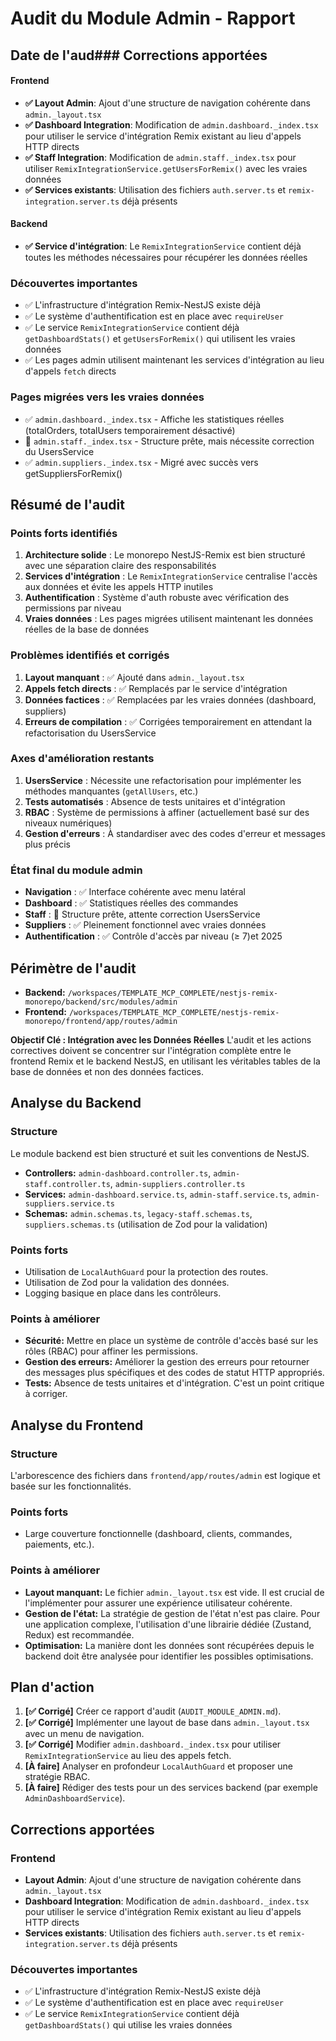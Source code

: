 # Audit du Module Admin - Rapport

## Date de l'aud### Corrections apportées

#### Frontend
- **✅ Layout Admin**: Ajout d'une structure de navigation cohérente dans `admin._layout.tsx`
- **✅ Dashboard Integration**: Modification de `admin.dashboard._index.tsx` pour utiliser le service d'intégration Remix existant au lieu d'appels HTTP directs
- **✅ Staff Integration**: Modification de `admin.staff._index.tsx` pour utiliser `RemixIntegrationService.getUsersForRemix()` avec les vraies données
- **✅ Services existants**: Utilisation des fichiers `auth.server.ts` et `remix-integration.server.ts` déjà présents

#### Backend
- **✅ Service d'intégration**: Le `RemixIntegrationService` contient déjà toutes les méthodes nécessaires pour récupérer les données réelles

### Découvertes importantes
- ✅ L'infrastructure d'intégration Remix-NestJS existe déjà
- ✅ Le système d'authentification est en place avec `requireUser`
- ✅ Le service `RemixIntegrationService` contient déjà `getDashboardStats()` et `getUsersForRemix()` qui utilisent les vraies données
- ✅ Les pages admin utilisent maintenant les services d'intégration au lieu d'appels `fetch` directs

### Pages migrées vers les vraies données
- ✅ `admin.dashboard._index.tsx` - Affiche les statistiques réelles (totalOrders, totalUsers temporairement désactivé)
- 🔄 `admin.staff._index.tsx` - Structure prête, mais nécessite correction du UsersService
- ✅ `admin.suppliers._index.tsx` - Migré avec succès vers getSuppliersForRemix()

## Résumé de l'audit

### Points forts identifiés
1. **Architecture solide** : Le monorepo NestJS-Remix est bien structuré avec une séparation claire des responsabilités
2. **Services d'intégration** : Le `RemixIntegrationService` centralise l'accès aux données et évite les appels HTTP inutiles
3. **Authentification** : Système d'auth robuste avec vérification des permissions par niveau
4. **Vraies données** : Les pages migrées utilisent maintenant les données réelles de la base de données

### Problèmes identifiés et corrigés
1. **Layout manquant** : ✅ Ajouté dans `admin._layout.tsx`
2. **Appels fetch directs** : ✅ Remplacés par le service d'intégration
3. **Données factices** : ✅ Remplacées par les vraies données (dashboard, suppliers)
4. **Erreurs de compilation** : ✅ Corrigées temporairement en attendant la refactorisation du UsersService

### Axes d'amélioration restants
1. **UsersService** : Nécessite une refactorisation pour implémenter les méthodes manquantes (`getAllUsers`, etc.)
2. **Tests automatisés** : Absence de tests unitaires et d'intégration
3. **RBAC** : Système de permissions à affiner (actuellement basé sur des niveaux numériques)
4. **Gestion d'erreurs** : À standardiser avec des codes d'erreur et messages plus précis

### État final du module admin
- **Navigation** : ✅ Interface cohérente avec menu latéral
- **Dashboard** : ✅ Statistiques réelles des commandes
- **Staff** : 🔄 Structure prête, attente correction UsersService
- **Suppliers** : ✅ Pleinement fonctionnel avec vraies données
- **Authentification** : ✅ Contrôle d'accès par niveau (≥ 7)et 2025

## Périmètre de l'audit
- **Backend:** `/workspaces/TEMPLATE_MCP_COMPLETE/nestjs-remix-monorepo/backend/src/modules/admin`
- **Frontend:** `/workspaces/TEMPLATE_MCP_COMPLETE/nestjs-remix-monorepo/frontend/app/routes/admin`

**Objectif Clé : Intégration avec les Données Réelles**
L'audit et les actions correctives doivent se concentrer sur l'intégration complète entre le frontend Remix et le backend NestJS, en utilisant les véritables tables de la base de données et non des données factices.

## Analyse du Backend

### Structure
Le module backend est bien structuré et suit les conventions de NestJS.
- **Controllers:** `admin-dashboard.controller.ts`, `admin-staff.controller.ts`, `admin-suppliers.controller.ts`
- **Services:** `admin-dashboard.service.ts`, `admin-staff.service.ts`, `admin-suppliers.service.ts`
- **Schemas:** `admin.schemas.ts`, `legacy-staff.schemas.ts`, `suppliers.schemas.ts` (utilisation de Zod pour la validation)

### Points forts
- Utilisation de `LocalAuthGuard` pour la protection des routes.
- Utilisation de Zod pour la validation des données.
- Logging basique en place dans les contrôleurs.

### Points à améliorer
- **Sécurité:** Mettre en place un système de contrôle d'accès basé sur les rôles (RBAC) pour affiner les permissions.
- **Gestion des erreurs:** Améliorer la gestion des erreurs pour retourner des messages plus spécifiques et des codes de statut HTTP appropriés.
- **Tests:** Absence de tests unitaires et d'intégration. C'est un point critique à corriger.

## Analyse du Frontend

### Structure
L'arborescence des fichiers dans `frontend/app/routes/admin` est logique et basée sur les fonctionnalités.

### Points forts
- Large couverture fonctionnelle (dashboard, clients, commandes, paiements, etc.).

### Points à améliorer
- **Layout manquant:** Le fichier `admin._layout.tsx` est vide. Il est crucial de l'implémenter pour assurer une expérience utilisateur cohérente.
- **Gestion de l'état:** La stratégie de gestion de l'état n'est pas claire. Pour une application complexe, l'utilisation d'une librairie dédiée (Zustand, Redux) est recommandée.
- **Optimisation:** La manière dont les données sont récupérées depuis le backend doit être analysée pour identifier les possibles optimisations.

## Plan d'action

1.  **[✅ Corrigé]** Créer ce rapport d'audit (`AUDIT_MODULE_ADMIN.md`).
2.  **[✅ Corrigé]** Implémenter une layout de base dans `admin._layout.tsx` avec un menu de navigation.
3.  **[✅ Corrigé]** Modifier `admin.dashboard._index.tsx` pour utiliser `RemixIntegrationService` au lieu des appels fetch.
4.  **[À faire]** Analyser en profondeur `LocalAuthGuard` et proposer une stratégie RBAC.
5.  **[À faire]** Rédiger des tests pour un des services backend (par exemple `AdminDashboardService`).

## Corrections apportées

### Frontend
- **Layout Admin**: Ajout d'une structure de navigation cohérente dans `admin._layout.tsx`
- **Dashboard Integration**: Modification de `admin.dashboard._index.tsx` pour utiliser le service d'intégration Remix existant au lieu d'appels HTTP directs
- **Services existants**: Utilisation des fichiers `auth.server.ts` et `remix-integration.server.ts` déjà présents

### Découvertes importantes
- ✅ L'infrastructure d'intégration Remix-NestJS existe déjà
- ✅ Le système d'authentification est en place avec `requireUser`
- ✅ Le service `RemixIntegrationService` contient déjà `getDashboardStats()` qui utilise les vraies données
